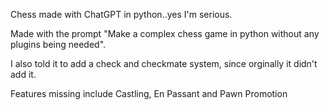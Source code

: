 Chess made with ChatGPT in python..yes I'm serious.

Made with the prompt "Make a complex chess game in python without any plugins being needed".

I also told it to add a check and checkmate system, since orginally it didn't add it.

Features missing include Castling, En Passant and Pawn Promotion
